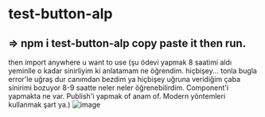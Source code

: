 # test-button-alp 
## => **npm i test-button-alp** copy paste it then run.
 then import anywhere u want to use
(şu ödevi yapmak 8 saatimi aldı yeminlle o kadar sinirliyim ki anlatamam ne öğrendim. hiçbişey... tonla bugla error'le uğraş dur canımdan bezdim ya hiçbişey uğruna veridiğim çaba sinirimi bozuyor 8-9 saatte neler neler öğrenebilirdim. Component'i yapmakta ne var. Publish'i yapmak of anam of. Modern yöntemleri kullanmak şart ya.)
![image](https://github.com/alpolcaymis/test-button-alp/assets/71964088/f8e050f1-8813-434b-a6b8-b78577a9cb71)
